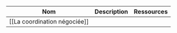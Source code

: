 
| Nom                          | Description | Ressources |
| ---------------------------- | ----------- | ---------- |
| [[La coordination négociée]] |             |            |
